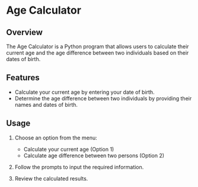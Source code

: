 # Age Calculator

## Overview

The Age Calculator is a Python program that allows users to calculate their current age and the age difference between two individuals based on their dates of birth.

## Features

- Calculate your current age by entering your date of birth.
- Determine the age difference between two individuals by providing their names and dates of birth.


## Usage

1. Choose an option from the menu:
    - Calculate your current age (Option 1)
    - Calculate age difference between two persons (Option 2)

2. Follow the prompts to input the required information.

3. Review the calculated results.

